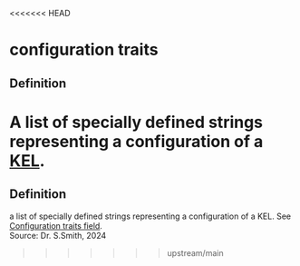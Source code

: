 <<<<<<< HEAD
# configuration traits
## Definition

A list of specially defined strings representing a configuration of a [KEL](key-event-log).
=======
## Definition

a list of specially defined strings representing a configuration of a KEL. See [Configuration traits field](#configuration-traits-field).  
Source: Dr. S.Smith, 2024
>>>>>>> upstream/main
